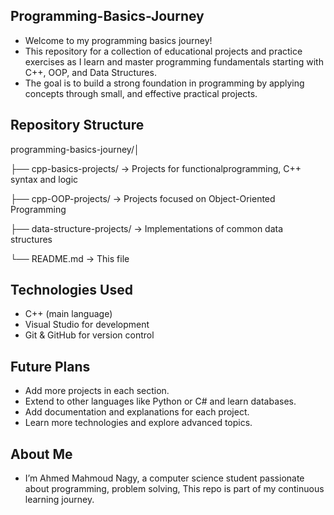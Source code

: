## Programming-Basics-Journey
- Welcome to my programming basics journey!
- This repository for a collection of educational projects and practice exercises as I learn and master programming fundamentals starting with C++, OOP, and Data Structures.
- The goal is to build a strong foundation in programming by applying concepts through small, and effective practical projects.

## Repository Structure
programming-basics-journey/│

├── cpp-basics-projects/ → Projects for functionalprogramming, C++ syntax and logic

├── cpp-OOP-projects/ → Projects focused on Object-Oriented Programming

├── data-structure-projects/ → Implementations of common data structures

└── README.md → This file

## Technologies Used

- C++ (main language)
- Visual Studio for development
- Git & GitHub for version control

## Future Plans
- Add more projects in each section.
- Extend to other languages like Python or C# and learn databases.
- Add documentation and explanations for each project.
- Learn more technologies and explore advanced topics.

## About Me
- I’m Ahmed Mahmoud Nagy, a computer science student passionate about programming, problem solving, This repo is part of my continuous learning journey.
